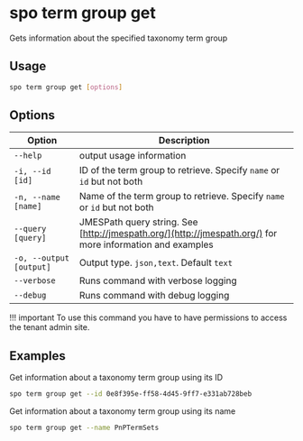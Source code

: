 # spo term group get

Gets information about the specified taxonomy term group

## Usage

```sh
spo term group get [options]
```

## Options

Option|Description
------|-----------
`--help`|output usage information
`-i, --id [id]`|ID of the term group to retrieve. Specify `name` or `id` but not both
`-n, --name [name]`|Name of the term group to retrieve. Specify `name` or `id` but not both
`--query [query]`|JMESPath query string. See [http://jmespath.org/](http://jmespath.org/) for more information and examples
`-o, --output [output]`|Output type. `json,text`. Default `text`
`--verbose`|Runs command with verbose logging
`--debug`|Runs command with debug logging

!!! important
    To use this command you have to have permissions to access the tenant admin site.

## Examples

Get information about a taxonomy term group using its ID

```sh
spo term group get --id 0e8f395e-ff58-4d45-9ff7-e331ab728beb
```

Get information about a taxonomy term group using its name

```sh
spo term group get --name PnPTermSets
```
